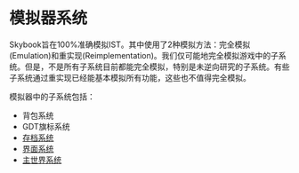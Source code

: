 # 模拟器系统
Skybook旨在100%准确模拟IST。其中使用了2种模拟方法：完全模拟(Emulation)和重实现(Reimplementation)。我们仅可能地完全模拟游戏中的子系统。但是，不是所有子系统目前都能完全模拟，特别是未逆向研究的子系统。有些子系统通过重实现已经能基本模拟所有功能，这些也不值得完全模拟。

模拟器中的子系统包括：
- 背包系统
- GDT旗标系统
- [存档系统](../action/save.md)
- [界面系统](./screen_system.md)
- [主世界系统](./overworld_system.md)
